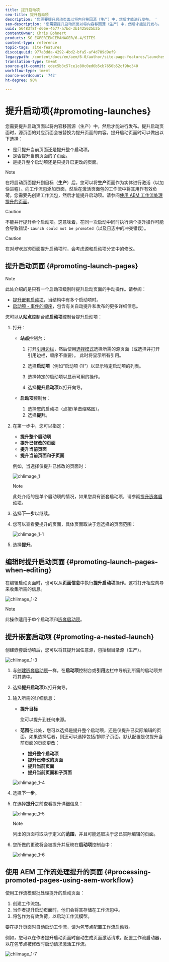 ```yaml
---
title: 提升启动项
seo-title: 提升启动项
description: '您需要提升启动页面以将内容移回源（生产）中，然后才能进行发布。 '
seo-description: '您需要提升启动页面以将内容移回源（生产）中，然后才能进行发布。 '
uuid: 56483f8f-d66e-4677-a7bd-3b1425625b2b
contentOwner: Chris Bohnert
products: SG_EXPERIENCEMANAGER/6.4/SITES
content-type: reference
topic-tags: site-features
discoiquuid: 977a3dda-4292-4bd2-bfa5-af4d789d9ef9
legacypath: /content/docs/en/aem/6-0/author/site-page-features/launches
translation-type: tm+mt
source-git-commit: cdec5b3c57ce1c80c0ed6b5cb7650b52cf9bc340
workflow-type: tm+mt
source-wordcount: '742'
ht-degree: 90%

---
```



# 提升启动项{#promoting-launches}

您需要提升启动页面以将内容移回源（生产）中，然后才能进行发布。提升启动页面时，源页面的对应页面会被替换为提升页面的内容。提升启动页面时可以做出以下选择：

* 是只提升当前页面还是提升整个启动项。
* 是否提升当前页面的子页面。
* 是提升整个启动项还是只提升已更改的页面。

>[!NOTE]
>
>在将启动页面提升到目标（**生产**）后，您可以将&#x200B;**生产**&#x200B;页面作为实体进行激活（以加快进程）。向工作流包添加页面，然后在激活页面包的工作流中将其用作有效负荷。您需要先创建工作流包，然后才能提升启动项。请参阅[使用 AEM 工作流处理提升的页面](#processing-promoted-pages-using-aem-workflow)。

>[!CAUTION]
>
>不能并行提升单个启动项。这意味着，在同一次启动中同时执行两个提升操作可能会导致错误- `Launch could not be promoted`（以及日志中的冲突错误）。

>[!CAUTION]
>
>在对&#x200B;*修改过的*&#x200B;页面提升启动项时，会考虑源和启动项分支中的修改。

## 提升启动页面 {#promoting-launch-pages}

>[!NOTE]
>
>此处介绍的是只有一个启动项级别时提升启动页面的手动操作。请参阅：
>
>* [提升嵌套启动项](#promoting-a-nested-launch)，当结构中有多个启动项时。
>* [启动项 - 事件的顺序](/help/sites-authoring/launches.md#launches-the-order-of-events)，包含有关自动提升和发布的更多详细信息。

>



您可以从&#x200B;**站点**&#x200B;控制台或&#x200B;**启动项**&#x200B;控制台提升启动项：

1. 打开：

   * **站点**&#x200B;控制台：

      1. 打开[引用边栏](/help/sites-authoring/author-environment-tools.md#references)，然后使用[选择模式](/help/sites-authoring/basic-handling.md)选择所需的源页面（或选择并打开引用边栏，顺序不重要）。 此时将显示所有引用。

      1. 选择&#x200B;**启动项**（例如“启动项 (1)”）以显示特定启动项的列表。
      1. 选择特定的启动项以显示可用的操作。
      1. 选择&#x200B;**提升启动项**&#x200B;以打开向导。
   * **启动项**&#x200B;控制台：

      1. 选择您的启动项（点按/单击缩略图）。
      1. 选择&#x200B;**提升**。


1. 在第一步中，您可以指定：

   * **提升整个启动项**
   * **提升已修改的页面**
   * **提升当前页面**
   * **提升当前页面和子页面**

   例如，当选择仅提升已修改的页面时：

   ![chlimage_1](assets/chlimage_1.png)

   >[!NOTE]
   >
   >此处介绍的是单个启动项的情况，如果您具有嵌套启动项，请参阅[提升嵌套启动项](#promoting-a-nested-launch)。

1. 选择&#x200B;**下一步**&#x200B;以继续。
1. 您可以查看要提升的页面，具体页面取决于您选择的页面范围：

   ![chlimage_1-1](assets/chlimage_1-1.png)

1. 选择&#x200B;**提升**。

## 编辑时提升启动页面  {#promoting-launch-pages-when-editing}

在编辑启动页面时，也可以从&#x200B;**页面信息**&#x200B;中执行&#x200B;**提升启动项**&#x200B;操作。这将打开相应向导来收集所需的信息。

![chlimage_1-2](assets/chlimage_1-2.png)

>[!NOTE]
>
>此操作适用于单个启动项和[嵌套启动项](#promoting-a-nested-launch)。

## 提升嵌套启动项  {#promoting-a-nested-launch}

创建嵌套启动项后，您可以将其提升回任意源，包括根目录源（生产）。

![chlimage_1-3](assets/chlimage_1-3.png)

1. 与[创建嵌套启动项](/help/sites-authoring/launches-creating.md#creating-a-nested-launch)一样，在&#x200B;**启动项**&#x200B;控制台或&#x200B;**引用**&#x200B;边栏中导航到所需的启动项并将其选中。
1. 选择&#x200B;**提升启动项**&#x200B;以打开向导。

1. 输入所需的详细信息：

   * **提升目标**

      您可以提升到任何来源。

   * **范围**&#x200B;在此处，您可以选择是提升整个启动项，还是仅提升已实际编辑的页面。如果选择后者，则还可以选择包括/排除子页面。默认配置是仅提升当前页面的页面更改：

      * **提升整个启动项**
      * **提升已修改的页面**
      * **提升当前页面**
      * **提升当前页面和子页面**

   ![chlimage_1-4](assets/chlimage_1-4.png)

1. 选择&#x200B;**下一步**。
1. 在选择&#x200B;**提升**&#x200B;之前查看提升详细信息：

   ![chlimage_1-5](assets/chlimage_1-5.png)

   >[!NOTE]
   >
   >列出的页面将取决于定义的&#x200B;**范围**，并且可能还取决于您已实际编辑的页面。

1. 您所做的更改将会被提升并反映在&#x200B;**启动项**&#x200B;控制台中：

   ![chlimage_1-6](assets/chlimage_1-6.png)

## 使用 AEM 工作流处理提升的页面 {#processing-promoted-pages-using-aem-workflow}

使用工作流模型批处理提升的启动页面：

1. 创建工作流包。
1. 当作者提升启动页面时，他们会将其存储在工作流包中。
1. 将包作为有效负荷，以启动工作流模型。

要在提升页面时自动启动工作流，请为包节点[配置工作流启动器](/help/sites-administering/workflows-starting.md#workflows-launchers)。

例如，您可以在作者提升启动页面时自动生成页面激活请求。配置工作流启动器，以在包节点被修改时启动请求激活工作流。

![chlimage_1-7](assets/chlimage_1-7.png)

